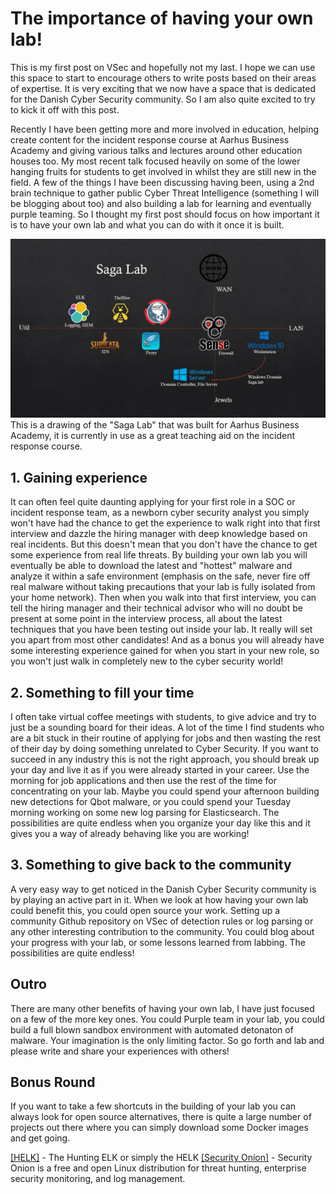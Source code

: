 # The importance of having your own lab!

This is my first post on VSec and hopefully not my last. I hope we can use this space to start to encourage others to write posts based on their areas of expertise. It is very exciting that we now have a space that is dedicated for the Danish Cyber Security community. So I am also quite excited to try to kick it off with this post.

Recently I have been getting more and more involved in education, helping create content for the incident response course at Aarhus Business Academy and giving various talks and lectures around other education houses too. My most recent talk focused heavily on some of the lower hanging fruits for students to get involved in whilst they are still new in the field. A few of the things I have been discussing having been, using a 2nd brain technique to gather public Cyber Threat Intelligence (something I will be blogging about too) and also building a lab for learning and eventually purple teaming. So I thought my first post should focus on how important it is to have your own lab and what you can do with it once it is built.

![Saga Lab Map](https://github.com/Combitech-DK/public/blob/main/blog/images/SagaLab.jpg)
This is a drawing of the "Saga Lab" that was built for Aarhus Business Academy, it is currently in use as a great teaching aid on the incident response course.

## 1. Gaining experience
It can often feel quite daunting applying for your first role in a SOC or incident response team, as a newborn cyber security analyst you simply won't have had the chance to get the experience to walk right into that first interview and dazzle the hiring manager with deep knowledge based on real incidents. But this doesn't mean that you don't have the chance to get some experience from real life threats. By building your own lab you will eventually be able to download the latest and "hottest" malware and analyze it within a safe environment (emphasis on the safe, never fire off real malware without taking precautions that your lab is fully isolated from your home network). Then when you walk into that first interview, you can tell the hiring manager and their technical advisor who will no doubt be present at some point in the interview process, all about the latest techniques that you have been testing out inside your lab. It really will set you apart from most other candidates! And as a bonus you will already have some interesting experience gained for when you start in your new role, so you won't just walk in completely new to the cyber security world!

## 2. Something to fill your time
I often take virtual coffee meetings with students, to give advice and try to just be a sounding board for their ideas. A lot of the time I find students who are a bit stuck in their routine of applying for jobs and then wasting the rest of their day by doing something unrelated to Cyber Security. If you want to succeed in any industry this is not the right approach, you should break up your day and live it as if you were already started in your career. Use the morning for job applications and then use the rest of the time for concentrating on your lab. Maybe you could spend your afternoon building new detections for Qbot malware, or you could spend your Tuesday morning working on some new log parsing for Elasticsearch. The possibilities are quite endless when you organize your day like this and it gives you a way of already behaving like you are working!

## 3. Something to give back to the community
A very easy way to get noticed in the Danish Cyber Security community is by playing an active part in it. When we look at how having your own lab could benefit this, you could open source your work. Setting up a community Github repository on VSec of detection rules or log parsing or any other interesting contribution to the community. You could blog about your progress with your lab, or some lessons learned from labbing. The possibilities are quite endless!

## Outro
There are many other benefits of having your own lab, I have just focused on a few of the more key ones. You could Purple team in your lab, you could build a full blown sandbox
environment with automated detonaton of malware. Your imagination is the only limiting factor. So go forth and lab and please write and share your experiences with others!

## Bonus Round
If you want to take a few shortcuts in the building of your lab you can always look for open source alternatives, there is quite a large number of projects out there where you can simply download some Docker images and get going.

[[HELK]](https://github.com/Cyb3rWard0g/HELK) - The Hunting ELK or simply the HELK
[[Security Onion]](https://github.com/Security-Onion-Solutions/securityonion) - Security Onion is a free and open Linux distribution for threat hunting, enterprise security monitoring, and log management.
